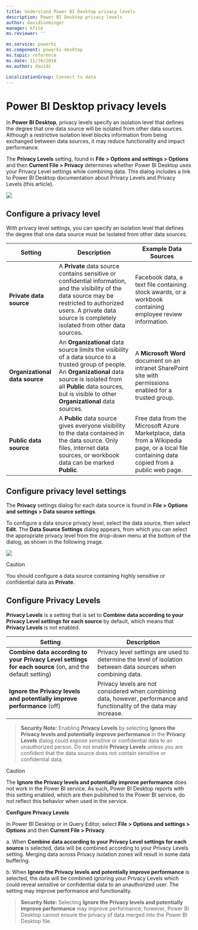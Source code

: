 ```yaml
---
title: Understand Power BI Desktop privacy levels
description: Power BI Desktop privacy levels
author: davidiseminger
manager: kfile
ms.reviewer: ''

ms.service: powerbi
ms.component: powerbi-desktop
ms.topic: reference
ms.date: 11/28/2018
ms.author: davidi

LocalizationGroup: Connect to data
---
```

# Power BI Desktop privacy levels
In **Power BI Desktop**, privacy levels specify an isolation level that defines the degree that one data source will be isolated from other data sources. Although a restrictive isolation level blocks information from being exchanged between data sources, it may reduce functionality and impact performance.

The **Privacy Levels** setting, found in **File > Options and settings > Options** and then **Current File > Privacy** determines whether Power BI Desktop uses your Privacy Level settings while combining data. This dialog includes a link to Power BI Desktop documentation about Privacy Levels and Privacy Levels (this article).

![](media/desktop-privacy-levels/desktop_privacylevels1.png)

## Configure a privacy level
With privacy level settings, you can specify an isolation level that defines the degree that one data source must be isolated from other data sources.

| Setting | Description | Example Data Sources |
| --- | --- | --- |
| **Private data source** |A **Private** data source contains sensitive or confidential information, and the visibility of the data source may be restricted to authorized users. A private data source is completely isolated from other data sources. |Facebook data, a text file containing stock awards, or a workbook containing employee review information. |
| **Organizational  data source** |An **Organizational** data source limits the visibility of a data source to a trusted group of people. An **Organizational** data source is isolated from all **Public** data sources, but is visible to other **Organizational** data sources. |A **Microsoft Word** document on an intranet SharePoint site with permissions enabled for a trusted group. |
| **Public data source** |A **Public** data source gives everyone visibility to the data contained in the data source. Only files, internet data sources, or workbook data can be marked **Public**. |Free data from the Microsoft Azure Marketplace, data from a Wikipedia page, or a local file containing data copied from a public web page. |

## Configure privacy level settings
The **Privacy** settings dialog for each data source is found in **File > Options and settings > Data source settings**.

To configure a data source privacy level, select the data source, then select **Edit**. The **Data Source Settings** dialog appears, from which you can select the appropriate privacy level from the drop-down menu at the bottom of the dialog, as shown in the following image.

![](media/desktop-privacy-levels/desktop_privacylevels2.png)

> [!CAUTION]
> You should configure a data source containing highly sensitive or confidential data as **Private**.
> 

## Configure Privacy Levels
**Privacy Levels** is a setting that is set to **Combine data according to your Privacy Level settings for each source** by default, which means that **Privacy Levels** is not enabled.

| Setting | Description |
| --- | --- |
| **Combine data according to your Privacy Level settings for each source** (on, and the default setting) |Privacy level settings are used to determine the level of isolation between data sources when combining data. |
| **Ignore the Privacy levels and potentially improve performance** (off) |Privacy levels are not considered when combining data, however, performance and functionality of the data may increase. |

> **Security Note:** Enabling **Privacy Levels** by selecting **Ignore the Privacy levels and potentially improve performance** in the **Privacy Levels** dialog could expose sensitive or confidential data to an unauthorized person. Do not enable **Privacy Levels** unless you are confident that the data source does not contain sensitive or confidential data.
> 
> 

> [!CAUTION]
> The **Ignore the Privacy levels and potentially improve performance** does not work in the Power BI service. As such, Power BI Desktop reports with this setting enabled, which are then published to the Power BI service, do *not* reflect this behavior when used in the service.
> 

**Configure Privacy Levels**

In Power BI Desktop or in Query Editor, select **File > Options and settings > Options** and then **Current File > Privacy**.

a. When **Combine data according to your Privacy Level settings for each source** is selected, data will be combined according to your Privacy Levels setting. Merging data across Privacy isolation zones will result in some data buffering.

b. When **Ignore the Privacy levels and potentially improve performance** is selected, the data will be combined ignoring your Privacy Levels which could reveal sensitive or confidential data to an unauthorized user. The setting may improve performance and functionality.

> **Security Note:** Selecting **Ignore the Privacy levels and potentially improve performance** may improve performance; however, Power BI Desktop cannot ensure the privacy of data merged into the Power BI Desktop file.
> 
> 

